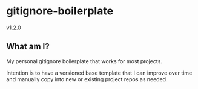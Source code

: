 # gitignore-boilerplate

v1.2.0
<br/>

## What am I?

My personal gitignore boilerplate that works for most projects.

Intention is to have a versioned base template that I can improve over time and manually copy into new or existing project repos as needed.
